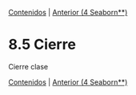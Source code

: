 [Contenidos](../Contenidos.md) \| [Anterior (4 Seaborn**)](04_Seaborn.md)

# 8.5 Cierre

Cierre clase



[Contenidos](../Contenidos.md) \| [Anterior (4 Seaborn**)](04_Seaborn.md)

